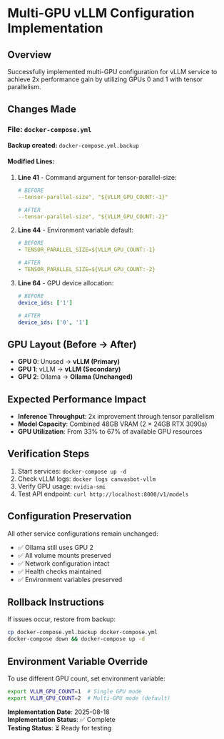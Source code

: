 # Multi-GPU vLLM Configuration Implementation

## Overview
Successfully implemented multi-GPU configuration for vLLM service to achieve 2x performance gain by utilizing GPUs 0 and 1 with tensor parallelism.

## Changes Made

### File: `docker-compose.yml`
**Backup created:** `docker-compose.yml.backup`

#### Modified Lines:
1. **Line 41** - Command argument for tensor-parallel-size:
   ```yaml
   # BEFORE
   --tensor-parallel-size", "${VLLM_GPU_COUNT:-1}"
   
   # AFTER  
   --tensor-parallel-size", "${VLLM_GPU_COUNT:-2}"
   ```

2. **Line 44** - Environment variable default:
   ```yaml
   # BEFORE
   - TENSOR_PARALLEL_SIZE=${VLLM_GPU_COUNT:-1}
   
   # AFTER
   - TENSOR_PARALLEL_SIZE=${VLLM_GPU_COUNT:-2}
   ```

3. **Line 64** - GPU device allocation:
   ```yaml
   # BEFORE
   device_ids: ['1']
   
   # AFTER
   device_ids: ['0', '1']
   ```

## GPU Layout (Before → After)
- **GPU 0**: Unused → **vLLM (Primary)**
- **GPU 1**: vLLM → **vLLM (Secondary)**  
- **GPU 2**: Ollama → **Ollama (Unchanged)**

## Expected Performance Impact
- **Inference Throughput**: 2x improvement through tensor parallelism
- **Model Capacity**: Combined 48GB VRAM (2 × 24GB RTX 3090s)
- **GPU Utilization**: From 33% to 67% of available GPU resources

## Verification Steps
1. Start services: `docker-compose up -d`
2. Check vLLM logs: `docker logs canvasbot-vllm`
3. Verify GPU usage: `nvidia-smi`
4. Test API endpoint: `curl http://localhost:8000/v1/models`

## Configuration Preservation
All other service configurations remain unchanged:
- ✅ Ollama still uses GPU 2
- ✅ All volume mounts preserved  
- ✅ Network configuration intact
- ✅ Health checks maintained
- ✅ Environment variables preserved

## Rollback Instructions
If issues occur, restore from backup:
```bash
cp docker-compose.yml.backup docker-compose.yml
docker-compose down && docker-compose up -d
```

## Environment Variable Override
To use different GPU count, set environment variable:
```bash
export VLLM_GPU_COUNT=1  # Single GPU mode
export VLLM_GPU_COUNT=2  # Multi-GPU mode (default)
```

**Implementation Date**: 2025-08-18  
**Implementation Status**: ✅ Complete  
**Testing Status**: ⏳ Ready for testing